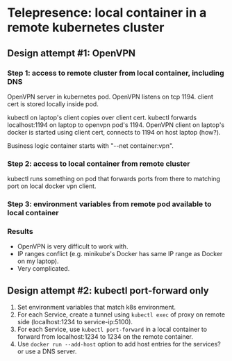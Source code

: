 # Telepresence: local container in a remote kubernetes cluster


## Design attempt #1: OpenVPN

### Step 1: access to remote cluster from local container, including DNS

OpenVPN server in kubernetes pod.
OpenVPN listens on tcp 1194.
client cert is stored locally inside pod.

kubectl on laptop's client copies over client cert.
kubectl forwards localhost:1194 on laptop to openvpn pod's 1194.
OpenVPN client on laptop's docker is started using client cert, connects to 1194 on host laptop (how?).

Business logic container starts with "--net container:vpn".

### Step 2: access to local container from remote cluster

kubectl runs something on pod that forwards ports from there to matching port on local docker vpn client.


### Step 3: environment variables from remote pod available to local container


### Results

* OpenVPN is very difficult to work with.
* IP ranges conflict (e.g. minikube's Docker has same IP range as Docker on my laptop).
* Very complicated.

## Design attempt #2: kubectl port-forward only

1. Set environment variables that match k8s environment.
2. For each Service, create a tunnel using `kubectl exec` of proxy on remote side (localhost:1234 to service-ip:5100).
3. For each Service, use `kubectl port-forward` in a local container to forward from localhost:1234 to 1234 on the remote container.
4. Use `docker run --add-host` option to add host entries for the services? or use a DNS server.
